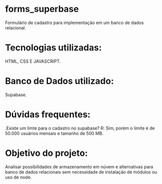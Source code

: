# forms_superbase
Formulário de cadastro para implementação em um banco de dados relacional.

# Tecnologias utilizadas:
HTML, CSS E JAVASCRIPT.

# Banco de Dados utilizado:
Supabase.

# Dúvidas frequentes:
.Existe um limte para o cadastro no supabase?
R: Sim, porém o limite é de 50.000 usuários mensais e tamanho de 500 MB.

# Objetivo do projeto:
Analisar possibilidades de armazenamento em núvem e alternativas para banco de dados relacionais sem necessidade de instalação de módulos ou uso de node.

